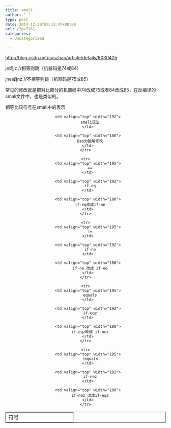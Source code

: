 ```yaml
---
title: smali
author: "-"
type: post
date: 2014-12-30T09:13:47+00:00
url: /?p=7161
categories:
  - Uncategorized

---
```

http://blog.csdn.net/caszhao/article/details/6030425

je或jz //相等则跳（机器码是74或84）

jne或jnz //不相等则跳（机器码是75或85）

常见的修改就是把对比部分的机器码中74改成75或者84改成85，在反编译的smali文件中，也是类似的。

  相等比较符号在smali中的表示

<div align="center">
  <table border="1" cellspacing="0" cellpadding="0" align="center">
    <tr>
      <td valign="top" width="195">
        符号
      </td>
      
      <td valign="top" width="192">
        smali语法
      </td>
      
      <td valign="top" width="180">
        Bao力破解修改
      </td>
    </tr>
    
    <tr>
      <td valign="top" width="195">
        ==
      </td>
      
      <td valign="top" width="192">
        if-eq
      </td>
      
      <td valign="top" width="180">
        if-eq改成if-ne
      </td>
    </tr>
    
    <tr>
      <td valign="top" width="195">
        !=
      </td>
      
      <td valign="top" width="192">
        if-ne
      </td>
      
      <td valign="top" width="180">
        if-ne 改成 if-eq
      </td>
    </tr>
    
    <tr>
      <td valign="top" width="195">
        equals
      </td>
      
      <td valign="top" width="192">
        if-eqz
      </td>
      
      <td valign="top" width="180">
        if-eqz改成 if-nez
      </td>
    </tr>
    
    <tr>
      <td valign="top" width="195">
        !equals
      </td>
      
      <td valign="top" width="192">
        if-nez
      </td>
      
      <td valign="top" width="180">
        if-nez 改成if-eqz
      </td>
    </tr>
  </table>
